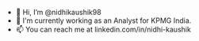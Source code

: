 - 👋 Hi, I’m @nidhikaushik98
- 👔 I'm currently working as an Analyst for KPMG India.
- 📫 You can reach me at linkedin.com/in/nidhi-kaushik

<!---
nidhikaushik98/nidhikaushik98 is a ✨ special ✨ repository because its `README.md` (this file) appears on your GitHub profile.
You can click the Preview link to take a look at your changes.
--->
